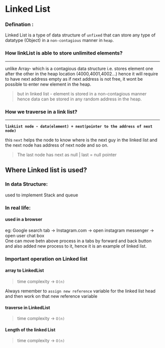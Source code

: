 # Linked List

### Defination :

Linked List is a type of data structure of `unfixed` that can store any type of datatype (Object) in a `non-contagious` manner in `heap`.

### How linkList is able to store unlimited elements?

---

unlike Array- which is a contagious data structure i.e. stores element one after the other in the heap location (4000,4001,4002...) hence it will require to have next address empty as if next address is not free, it wont be possible to enter new element in the heap.

> but in linked list - element is stored in a non-contagious manner hence data can be stored in any random address in the heap.

### How we traverse in a link list?

---

**`linkList node - data(element) + next(pointer to the address of next node)`**

this `next` helps the node to know where is the next guy in the linked list and the next node has address of next node and so on.

> The last node has next as null | last = null pointer

## Where Linked list is used?

### In data Structure:

used to implement Stack and queue

### In real life:

#### used in a browser

eg:
Google search tab -> Instagram.com -> open instagram messenger -> open user chat box  
One can move betn above process in a tabs by forward and back button and also added new process to it, hence it is an example of linked list.

### Important operation on Linked list

#### array to LinkedList

> time complexity -> `O(n)`

Always remember to `assign new reference` variable for the linked list head and then work on that new reference variable

#### traverse in LinkedList

> time complexity -> `O(n)`

#### Length of the linked List

> time complexity -> `O(n)`
